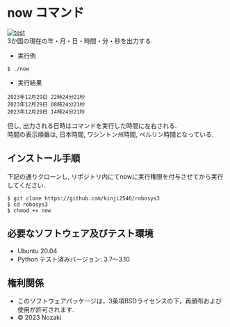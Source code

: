# now コマンド
[![test](https://github.com/kinji2546/robosys3/actions/workflows/test.yml/badge.svg)](https://github.com/kinji2546/robosys3/actions/workflows/test.yml)  
3か国の現在の年・月・日・時間・分・秒を出力する.  

* 実行例  
```
$ ./now
```

* 実行結果  
```
2023年12月29日 22時24分21秒
2023年12月29日 08時24分21秒
2023年12月29日 14時24分21秒
```
但し, 出力される日時はコマンドを実行した時間に左右される.  
時間の表示順番は, 日本時間, ワシントン州時間, ベルリン時間となっている.  
## インストール手順
下記の通りクローンし, リポジトリ内にてnowに実行権限を付与させてから実行してください.  
```
$ git clone https://github.com/kinji2546/robosys3
$ cd robosys3
$ chmod +x now
```
## 必要なソフトウェア及びテスト環境
* Ubuntu 20.04  
* Python テスト済みバージョン: 3.7～3.10  
## 権利関係
* このソフトウェアパッケージは，3条項BSDライセンスの下，再頒布および使用が許可されます.  
* © 2023 Nozaki  
